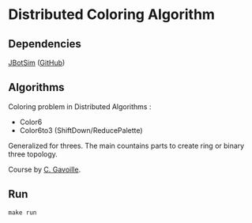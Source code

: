 # Distributed Coloring Algorithm

## Dependencies

[JBotSim](https://jbotsim.io/) ([GitHub](https://github.com/jbotsim/JBotSim))

## Algorithms

Coloring problem in Distributed Algorithms :

* Color6
* Color6to3 (ShiftDown/ReducePalette)

Generalized for threes. The main countains parts to create ring or binary three topology.

Course by [C. Gavoille](https://dept-info.labri.fr/~gavoille/UE-AD/cours.pdf).

## Run
```
make run
```